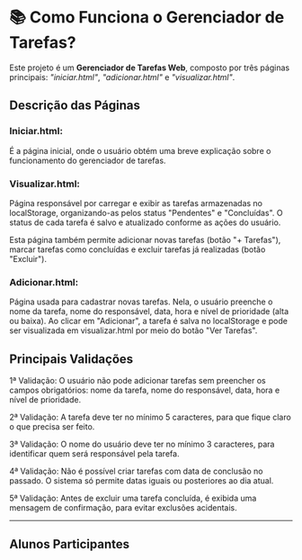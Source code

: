 # 📚 Como Funciona o Gerenciador de Tarefas?

Este projeto é um **Gerenciador de Tarefas Web**, composto por três páginas principais: _"iniciar.html"_, _"adicionar.html"_ e _"visualizar.html"_.

## Descrição das Páginas

### Iniciar.html:
É a página inicial, onde o usuário obtém uma breve explicação sobre o funcionamento do gerenciador de tarefas.

### Visualizar.html:
Página responsável por carregar e exibir as tarefas armazenadas no localStorage, organizando-as pelos status "Pendentes" e "Concluídas". O status de cada tarefa é salvo e atualizado conforme as ações do usuário.

Esta página também permite adicionar novas tarefas (botão "+ Tarefas"), marcar tarefas como concluídas e excluir tarefas já realizadas (botão "Excluir").

### Adicionar.html:
Página usada para cadastrar novas tarefas. Nela, o usuário preenche o nome da tarefa, nome do responsável, data, hora e nível de prioridade (alta ou baixa). Ao clicar em "Adicionar", a tarefa é salva no localStorage e pode ser visualizada em visualizar.html por meio do botão "Ver Tarefas".

## Principais Validações

1ª Validação:
O usuário não pode adicionar tarefas sem preencher os campos obrigatórios: nome da tarefa, nome do responsável, data, hora e nível de prioridade.

2ª Validação:
A tarefa deve ter no mínimo 5 caracteres, para que fique claro o que precisa ser feito.

3ª Validação:
O nome do usuário deve ter no mínimo 3 caracteres, para identificar quem será responsável pela tarefa.

4ª Validação:
Não é possível criar tarefas com data de conclusão no passado. O sistema só permite datas iguais ou posteriores ao dia atual.

5ª Validação:
Antes de excluir uma tarefa concluída, é exibida uma mensagem de confirmação, para evitar exclusões acidentais.

---
## Alunos Participantes

